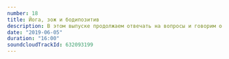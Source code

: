 ```yaml
---
number: 18
title: Йога, зож и бодипозитив
description: В этом выпуске продолжаем отвечать на вопросы и говорим о бодипозитиве, его вреде и пользе.
date: "2019-06-05"
duration: "16:00"
soundcloudTrackId: 632093199
---
```

